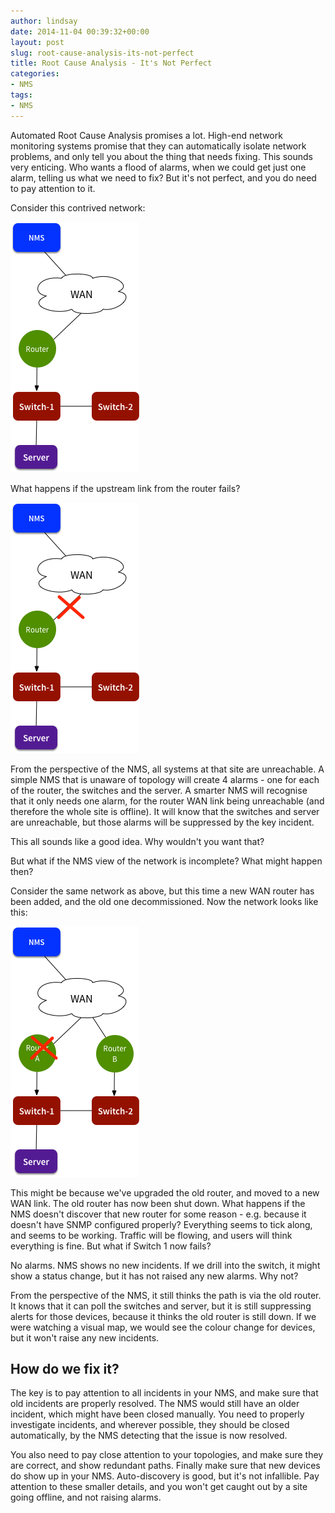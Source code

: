 ```yaml
---
author: lindsay
date: 2014-11-04 00:39:32+00:00
layout: post
slug: root-cause-analysis-its-not-perfect
title: Root Cause Analysis - It's Not Perfect
categories:
- NMS
tags:
- NMS
---
```


Automated Root Cause Analysis promises a lot. High-end network monitoring systems promise that they can automatically isolate network problems, and only tell you about the thing that needs fixing. This sounds very enticing. Who wants a flood of alarms, when we could get just one alarm, telling us what we need to fix? But it's not perfect, and you do need to pay attention to it.

Consider this contrived network:

![RCA Example](/assets/2014/11/RCA-Example.png)

What happens if the upstream link from the router fails?

![RCA Link Down](/assets/2014/11/RCA-Link-Down.png)

From the perspective of the NMS, all systems at that site are unreachable. A simple NMS that is unaware of topology will create 4 alarms - one for each of the router, the switches and the server. A smarter NMS will recognise that it only needs one alarm, for the router WAN link being unreachable (and therefore the whole site is offline). It will know that the switches and server are unreachable, but those alarms will be suppressed by the key incident.

This all sounds like a good idea. Why wouldn't you want that?

But what if the NMS view of the network is incomplete? What might happen then?

Consider the same network as above, but this time a new WAN router has been added, and the old one decommissioned. Now the network looks like this:

![RCA Dual Router](/assets/2014/11/RCA-Dual-Router1.png)

This might be because we've upgraded the old router, and moved to a new WAN link. The old router has now been shut down. What happens if the NMS doesn't discover that new router for some reason - e.g. because it doesn't have SNMP configured properly? Everything seems to tick along, and seems to be working. Traffic will be flowing, and users will think everything is fine. But what if Switch 1 now fails?

No alarms. NMS shows no new incidents. If we drill into the switch, it might show a status change, but it has not raised any new alarms. Why not?

From the perspective of the NMS, it still thinks the path is via the old router. It knows that it can poll the switches and server, but it is still suppressing alerts for those devices, because it thinks the old router is still down. If we were watching a visual map, we would see the colour change for devices, but it won't raise any new incidents.



## How do we fix it?



The key is to pay attention to all incidents in your NMS, and make sure that old incidents are properly resolved. The NMS would still have an older incident, which might have been closed manually. You need to properly investigate incidents, and wherever possible, they should be closed automatically, by the NMS detecting that the issue is now resolved.

You also need to pay close attention to your topologies, and make sure they are correct, and show redundant paths. Finally make sure that new devices do show up in your NMS. Auto-discovery is good, but it's not infallible. Pay attention to these smaller details, and you won't get caught out by a site going offline, and not raising alarms.
